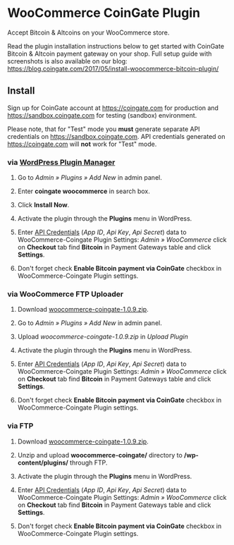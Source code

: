 # WooCommerce CoinGate Plugin

Accept Bitcoin & Altcoins on your WooCommerce store.

Read the plugin installation instructions below to get started with CoinGate Bitcoin & Altcoin payment gateway on your shop.
Full setup guide with screenshots is also available on our blog: <https://blog.coingate.com/2017/05/install-woocommerce-bitcoin-plugin/>

## Install

Sign up for CoinGate account at <https://coingate.com> for production and <https://sandbox.coingate.com> for testing (sandbox) environment.

Please note, that for "Test" mode you **must** generate separate API credentials on <https://sandbox.coingate.com>. API credentials generated on <https://coingate.com> will **not** work for "Test" mode.

### via [WordPress Plugin Manager](https://codex.wordpress.org/Plugins_Add_New_Screen)

1. Go to *Admin » Plugins » Add New* in admin panel.

2. Enter **coingate woocommerce** in search box.

3. Click **Install Now**.

4. Activate the plugin through the **Plugins** menu in WordPress.

5. Enter [API Credentials](http://support.coingate.com/knowledge_base/topics/how-can-i-create-coingate-api-credentials) (*App ID*, *Api Key*, *Api Secret*) data to WooCommerce-Coingate Plugin Settings: *Admin » WooCommerce* click on **Checkout** tab find **Bitcoin** in Payment Gateways table and click **Settings**.

6. Don't forget check **Enable Bitcoin payment via CoinGate** checkbox in WooCommerce-Coingate Plugin settings.

### via WooCommerce FTP Uploader

1. Download [woocommerce-coingate-1.0.9.zip](https://github.com/coingate/woocommerce-plugin/releases/download/v1.0.9/woocommerce-coingate-1.0.9.zip).

2. Go to *Admin » Plugins » Add New* in admin panel.

3. Upload *woocommerce-coingate-1.0.9.zip* in *Upload Plugin*

4. Activate the plugin through the **Plugins** menu in WordPress.

5. Enter [API Credentials](http://support.coingate.com/knowledge_base/topics/how-can-i-create-coingate-api-credentials) (*App ID*, *Api Key*, *Api Secret*) data to WooCommerce-Coingate Plugin Settings: *Admin » WooCommerce* click on **Checkout** tab find **Bitcoin** in Payment Gateways table and click **Settings**.

6. Don't forget check **Enable Bitcoin payment via CoinGate** checkbox in WooCommerce-Coingate Plugin settings.

### via FTP

1. Download [woocommerce-coingate-1.0.9.zip](https://github.com/coingate/woocommerce-plugin/releases/download/v1.0.9/woocommerce-coingate-1.0.9.zip).

2. Unzip and upload **woocommerce-coingate/** directory to **/wp-content/plugins/** through FTP.

3. Activate the plugin through the **Plugins** menu in WordPress.

4. Enter [API Credentials](http://support.coingate.com/knowledge_base/topics/how-can-i-create-coingate-api-credentials) (*App ID*, *Api Key*, *Api Secret*) data to WooCommerce-Coingate Plugin Settings: *Admin » WooCommerce* click on **Checkout** tab find **Bitcoin** in Payment Gateways table and click **Settings**.

5. Don't forget check **Enable Bitcoin payment via CoinGate** checkbox in WooCommerce-Coingate Plugin settings.
